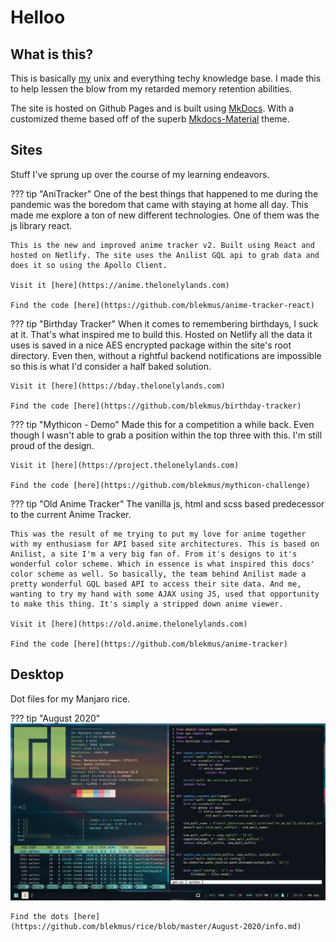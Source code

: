 # Helloo

## What is this?

This is basically [my](https://github.com/blekmus) unix and everything techy knowledge base. 
I made this to help lessen the blow from my retarded memory retention abilities.

The site is hosted on Github Pages and is built using [MkDocs](https://github.com/mkdocs/mkdocs). 
With a customized theme based off of the superb [Mkdocs-Material](https://github.com/squidfunk/mkdocs-material) theme.

## Sites

Stuff I've sprung up over the course of my learning endeavors.

??? tip "AniTracker"
    One of the best things that happened to me during the pandemic was the boredom that came with staying at home all day. This made me explore a ton of new different technologies. One of them was the js library react. 

    This is the new and improved anime tracker v2. Built using React and hosted on Netlify. The site uses the Anilist GQL api to grab data and does it so using the Apollo Client.

    Visit it [here](https://anime.thelonelylands.com)

    Find the code [here](https://github.com/blekmus/anime-tracker-react)


??? tip "Birthday Tracker"
    When it comes to remembering birthdays, I suck at it. That's what inspired me to build this. Hosted on Netlify all the data it uses is saved in a nice AES encrypted package within the site's root directory. Even then, without a rightful backend notifications are impossible so this is what I'd consider a half baked solution.

    Visit it [here](https://bday.thelonelylands.com)

    Find the code [here](https://github.com/blekmus/birthday-tracker)


??? tip "Mythicon - Demo"
    Made this for a competition a while back. Even though I wasn't able to grab a position within the top three with this. I'm still proud of the design.

    Visit it [here](https://project.thelonelylands.com)

    Find the code [here](https://github.com/blekmus/mythicon-challenge)


??? tip "Old Anime Tracker"
    The vanilla js, html and scss based predecessor to the current Anime Tracker.

    This was the result of me trying to put my love for anime together with my enthusiasm for API based site architectures. This is based on Anilist, a site I'm a very big fan of. From it's designs to it's wonderful color scheme. Which in essence is what inspired this docs' color scheme as well. So basically, the team behind Anilist made a pretty wonderful GQL based API to access their site data. And me, wanting to try my hand with some AJAX using JS, used that opportunity to make this thing. It's simply a stripped down anime viewer.

    Visit it [here](https://old.anime.thelonelylands.com)

    Find the code [here](https://github.com/blekmus/anime-tracker)


## Desktop

Dot files for my Manjaro rice.

??? tip "August 2020"
    ![desktop-image](https://raw.githubusercontent.com/blekmus/rice/master/August-2020/home/.config/previews/Terms.png)

    Find the dots [here](https://github.com/blekmus/rice/blob/master/August-2020/info.md)
